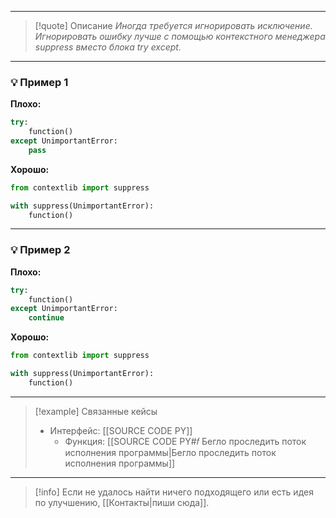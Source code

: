 ***

>[!quote] Описание
_Иногда требуется игнорировать исключение.
Игнорировать ошибку лучше с помощью контекстного менеджера suppress вместо блока try except._

***
### 💡 Пример 1


**Плохо:**
```python
try:
    function()
except UnimportantError:
    pass
```

**Хорошо:**
```python
from contextlib import suppress

with suppress(UnimportantError):
    function()
```

***
### 💡 Пример 2


**Плохо:**
```python
try:
    function()
except UnimportantError:
    continue
```

**Хорошо:**
```python
from contextlib import suppress

with suppress(UnimportantError):
    function()
```

***

> [!example] Связанные кейсы
> - Интерфейс: [[SOURCE CODE PY]]
> 	- Функция: [[SOURCE CODE PY#𝑓 Бегло проследить поток исполнения программы|Бегло проследить поток исполнения программы]]

***

> [!info]
> Если не удалось найти ничего подходящего или есть идея по улучшению, [[Контакты|пиши сюда]].
